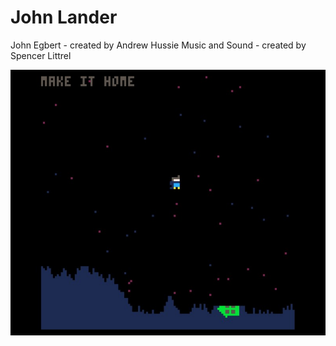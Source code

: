# John Lander

John Egbert - created by Andrew Hussie
Music and Sound - created by Spencer Littrel

![Preview Image](PreviewImage.jpg)

